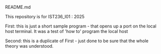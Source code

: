 README.md

 
This repository is for IST236_I01 : 2025

First:  this is just a short sample program - that opens up a port on the local host terminal.  It 
was a test of 'how to' program the local host

Second:  this is a duplicate of First - just done to be sure that the whole theory was understood.

